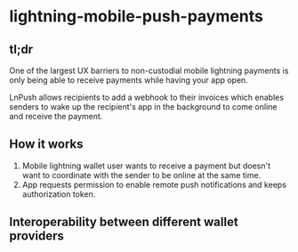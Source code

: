 # lightning-mobile-push-payments

## tl;dr

One of the largest UX barriers to non-custodial mobile lightning payments is only being able to receive payments while having your app open.

LnPush allows recipients to add a webhook to their invoices which enables senders to wake up the recipient's app in the background to come online and receive the payment.


## How it works
1. Mobile lightning wallet user wants to receive a payment but doesn't want to coordinate with the sender to be online at the same time.
2. App requests permission to enable remote push notifications and keeps authorization token. 

## Interoperability between different wallet providers
